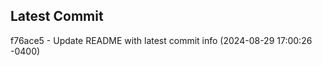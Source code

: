 
## Latest Commit
f76ace5 - Update README with latest commit info (2024-08-29 17:00:26 -0400) <Yunxi-Zhou>
